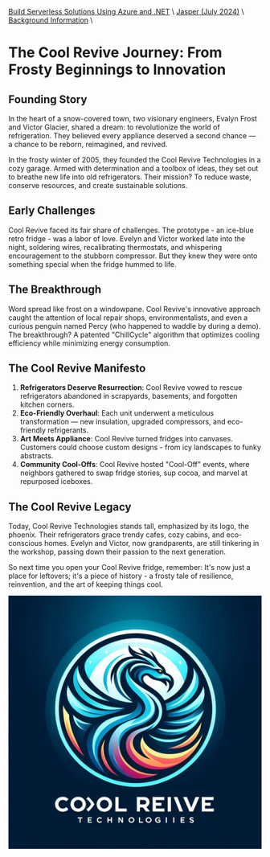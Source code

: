 [Build Serverless Solutions Using Azure and .NET](../../../README.md) \ [Jasper (July 2024)](../../README.md) \ [Background Information](README.md) \

# The Cool Revive Journey: From Frosty Beginnings to Innovation

## Founding Story

In the heart of a snow-covered town, two visionary engineers, Evalyn Frost and Victor Glacier, shared a dream: to revolutionize the world of refrigeration. They believed every appliance deserved a second chance — a chance to be reborn, reimagined, and revived.

In the frosty winter of 2005, they founded the Cool Revive Technologies in a cozy garage. Armed with determination and a toolbox of ideas, they set out to breathe new life into old refrigerators. Their mission? To reduce waste, conserve resources, and create sustainable solutions.

## Early Challenges

Cool Revive faced its fair share of challenges. The prototype - an ice-blue retro fridge - was a labor of love. Evelyn and Victor worked late into the night, soldering wires, recalibrating thermostats, and whispering encouragement to the stubborn compressor. But they knew they were onto something special when the fridge hummed to life.

## The Breakthrough

Word spread like frost on a windowpane. Cool Revive's innovative approach caught the attention of local repair shops, environmentalists, and even a curious penguin named Percy (who happened to waddle by during a demo). The breakthrough? A patented "ChillCycle" algorithm that optimizes cooling efficiency while minimizing energy consumption.

## The Cool Revive Manifesto

1. **Refrigerators Deserve Resurrection**: Cool Revive vowed to rescue refrigerators abandoned in scrapyards, basements, and forgotten kitchen corners.
2. **Eco-Friendly Overhaul**: Each unit underwent a meticulous transformation — new insulation, upgraded compressors, and eco-friendly refrigerants.
3. **Art Meets Appliance**: Cool Revive turned fridges into canvases. Customers could choose custom designs - from icy landscapes to funky abstracts.
4. **Community Cool-Offs**: Cool Revive hosted "Cool-Off" events, where neighbors gathered to swap fridge stories, sup cocoa, and marvel at repurposed iceboxes.

## The Cool Revive Legacy

Today, Cool Revive Technologies stands tall, emphasized by its logo, the phoenix. Their refrigerators grace trendy cafes, cozy cabins, and eco-conscious homes. Evelyn and Victor, now grandparents, are still tinkering in the workshop, passing down their passion to the next generation.

So next time you open your Cool Revive fridge, remember: It's now just a place for leftovers; it's a piece of history - a frosty tale of resilience, reinvention, and the art of keeping things cool.

![_8c561ec2-4654-44da-b726-bba86ec8bb94](./assets/_8c561ec2-4654-44da-b726-bba86ec8bb94.jpg)